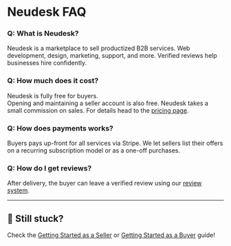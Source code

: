 # Neudesk FAQ

### Q: What is Neudesk?
Neudesk is a marketplace to sell productized B2B services. Web development, design, marketing, support, and more. Verified reviews help businesses hire confidently.

### Q: How much does it cost?
Neudesk is fully free for buyers.  
Opening and maintaining a seller account is also free. Neudesk takes a small commission on sales. For details head to the [pricing page](https://neudesk.com/pricing).  

### Q: How does payments works?
Buyers pays up-front for all services via Stripe. We let sellers list their offers on a recurring subscription model or as a one-off purchases.

### Q: How do I get reviews?
After delivery, the buyer can leave a verified review using our [review system](https://neudesk.com/review-system).

---

## 📘 Still stuck?

Check the [Getting Started as a Seller](getting-started-seller.md) or [Getting Started as a Buyer](getting-started-buyer.md) guide!
  
